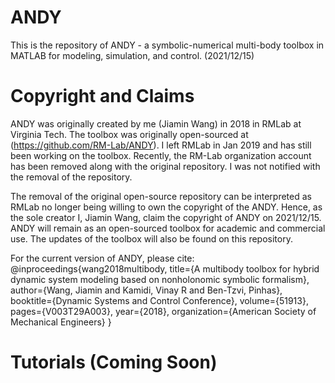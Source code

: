 # ANDY
This is the repository of ANDY - a symbolic-numerical multi-body toolbox in MATLAB for modeling, simulation, and control. (2021/12/15)

# Copyright and Claims

ANDY was originally created by me (Jiamin Wang) in 2018 in RMLab at Virginia Tech. The toolbox was originally open-sourced at (https://github.com/RM-Lab/ANDY). I left RMLab in Jan 2019 and has still been working on the toolbox. Recently, the RM-Lab organization account has been removed along with the original repository. I was not notified with the removal of the repository.

The removal of the original open-source repository can be interpreted as RMLab no longer being willing to own the copyright of the ANDY. Hence, as the sole creator I, Jiamin Wang, claim the copyright of ANDY on 2021/12/15. ANDY will remain as an open-sourced toolbox for academic and commercial use. The updates of the toolbox will also be found on this repository.

For the current version of ANDY, please cite:
@inproceedings{wang2018multibody, title={A multibody toolbox for hybrid dynamic system modeling based on nonholonomic symbolic formalism}, author={Wang, Jiamin and Kamidi, Vinay R and Ben-Tzvi, Pinhas}, booktitle={Dynamic Systems and Control Conference}, volume={51913}, pages={V003T29A003}, year={2018}, organization={American Society of Mechanical Engineers} }

# Tutorials (Coming Soon)
